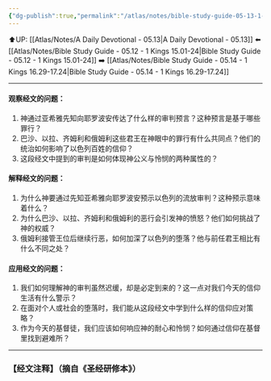 ```yaml
---
{"dg-publish":true,"permalink":"/atlas/notes/bible-study-guide-05-13-1-kings-15-33-16-28/"}
---
```


⬆️UP: [[Atlas/Notes/A Daily Devotional - 05.13\|A Daily Devotional - 05.13]]
⬅️ [[Atlas/Notes/Bible Study Guide - 05.12 - 1 Kings 15.01-24\|Bible Study Guide - 05.12 - 1 Kings 15.01-24]]
➡️ [[Atlas/Notes/Bible Study Guide - 05.14 - 1 Kings 16.29-17.24\|Bible Study Guide - 05.14 - 1 Kings 16.29-17.24]] 

---

#### 观察经文的问题：

1. 神通过亚希雅先知向耶罗波安传达了什么样的审判预言？这种预言是基于哪些罪行？
2. 巴沙、以拉、齐姆利和俄姆利这些君王在神眼中的罪行有什么共同点？他们的统治如何影响了以色列百姓的信仰？
3. 这段经文中提到的审判是如何体现神公义与怜悯的两种属性的？

#### 解释经文的问题：

1. 为什么神要通过先知亚希雅向耶罗波安预示以色列的流放审判？这种预示意味着什么？
2. 为什么巴沙、以拉、齐姆利和俄姆利的恶行会引发神的愤怒？他们如何挑战了神的权威？
3. 俄姆利接管王位后继续行恶，如何加深了以色列的堕落？他与前任君王相比有什么不同之处？

#### 应用经文的问题：

1. 我们如何理解神的审判虽然迟缓，却是必定到来的？这一点对我们今天的信仰生活有什么警示？
2. 在面对个人或社会的堕落时，我们能从这段经文中学到什么样的信仰应对策略？
3. 作为今天的基督徒，我们应该如何响应神的耐心和怜悯？如何通过信仰在基督里找到避难所？


---
### 【经文注释】（摘自《圣经研修本》）

